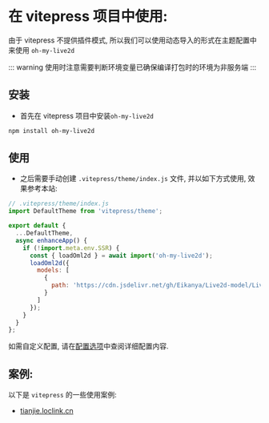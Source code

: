 # 在 vitepress 项目中使用:

由于 vitepress 不提供插件模式, 所以我们可以使用动态导入的形式在主题配置中来使用 `oh-my-live2d`

::: warning
使用时注意需要判断环境变量已确保编译打包时的环境为非服务端
:::

## 安装

- 首先在 vitepress 项目中安装`oh-my-live2d`

```sh
npm install oh-my-live2d
```

## 使用

- 之后需要手动创建 `.vitepress/theme/index.js` 文件, 并以如下方式使用, 效果参考本站:

```js
// .vitepress/theme/index.js
import DefaultTheme from 'vitepress/theme';

export default {
  ...DefaultTheme,
  async enhanceApp() {
    if (!import.meta.env.SSR) {
      const { loadOml2d } = await import('oh-my-live2d');
      loadOml2d({
        models: [
          {
            path: 'https://cdn.jsdelivr.net/gh/Eikanya/Live2d-model/Live2D/Senko_Normals/senko.model3.json'
          }
        ]
      });
    }
  }
};
```

如需自定义配置, 请在[配置选项](/options/Options)中查阅详细配置内容.

## 案例:

以下是 `vitepress` 的一些使用案例:

- [tianjie.loclink.cn](https://tianjie.loclink.cn)
